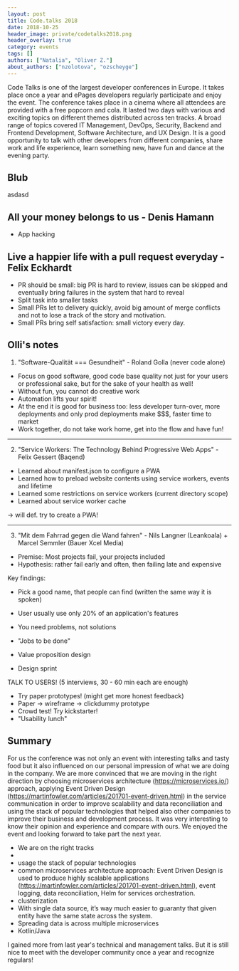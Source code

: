 ```yaml
---
layout: post
title: Code.talks 2018
date: 2018-10-25
header_image: private/codetalks2018.png
header_overlay: true
category: events
tags: []
authors: ["Natalia", "Oliver Z."]
about_authors: ["nzolotova", "ozscheyge"]
---
```

Code Talks is one of the largest developer conferences in Europe. It takes place once a year and ePages developers regularly participate and enjoy the event. The conference takes place in a cinema where all attendees are provided with a free popcorn and cola.
It lasted two days with various and exciting topics on different themes distributed across ten tracks. A broad range of topics covered IT Management, DevOps, Security, Backend and Frontend Development, Software Architecture, and UX Design.
It is a good opportunity to talk with other developers from different companies, share work and life experience, learn something new, have fun and dance at the  evening party.

## Blub

asdasd

## All your money belongs to us - Denis Hamann

* App hacking

## Live a happier life with a pull request everyday - Felix Eckhardt

* PR should be small: big PR is hard to review, issues can be skipped and eventually bring failures in the system that hard to reveal
* Split task into smaller tasks
* Small PRs let to delivery quickly, avoid big amount of merge conflicts and not to lose a track of the story and motivation.
* Small PRs bring self satisfaction: small victory every day.

## Olli's notes

1. "Software-Qualität === Gesundheit" - Roland Golla (never code alone)

* Focus on good software, good code base quality not just for your users or professional sake, but for the sake of your health as well!
* Without fun, you cannot do creative work
* Automation lifts your spirit!
* At the end it is good for business too: less developer turn-over, more deployments and only prod deployments make $$$, faster time to market
* Work together, do not take work home, get into the flow and have fun!

---

2. "Service Workers: The Technology Behind Progressive Web Apps" - Felix Gessert (Baqend)

* Learned about manifest.json to configure a PWA
* Learned how to preload website contents using service workers, events and lifetime
* Learned some restrictions on service workers (current directory scope)
* Learned about service worker cache

-> will def. try to create a PWA!

---

3. "Mit dem Fahrrad gegen die Wand fahren" - Nils Langner (Leankoala) + Marcel Semmler (Bauer Xcel Media)

* Premise: Most projects fail, your projects included
* Hypothesis: rather fail early and often, then failing late and expensive

Key findings:

* Pick a good name, that people can find (written the same way it is spoken)
* User usually use only 20% of an application's features

* You need problems, not solutions
* "Jobs to be done"
* Value proposition design
* Design sprint

TALK TO USERS! (5 interviews, 30 - 60 min each are enough)

* Try paper prototypes! (might get more honest feedback)
* Paper -> wireframe -> clickdummy prototype
* Crowd test! Try kickstarter!
* "Usability lunch"

## Summary
For us the conference was not only an event with interesting talks and tasty food but it also influenced on our personal impression of what we are doing in the company. We are more convinced that we are moving in the right direction by choosing microservices architecture (https://microservices.io/) approach, applying
Event Driven Design (https://martinfowler.com/articles/201701-event-driven.html) in the service communication in order to improve scalability and data reconciliation and using the stack of popular technologies that helped also other companies to improve their business and development process. It was very interesting to know their opinion and experience and compare with ours.
We enjoyed the event and looking forward to take part the next year.

- We are on the right tracks
-
- usage the stack of popular technologies
- common microservices architecture approach: Event Driven Design is used to produce highly scalable applications (https://martinfowler.com/articles/201701-event-driven.html), event logging, data reconciliation, Helm for services orchestration.
- clusterization
- With single data source, it’s way much easier to guaranty that given entity have the same state across the system.
- Spreading data is across multiple microservices
- Kotlin/Java

I gained more from last year's technical and management talks. But it is still nice to meet with the developer community once a year and recognize regulars!
